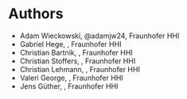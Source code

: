 # Authors

* Adam Wieckowski, @adamjw24, Fraunhofer HHI
* Gabriel Hege, , Fraunhofer HHI
* Christian Bartnik, , Fraunhofer HHI
* Christian Stoffers, , Fraunhofer HHI
* Christian Lehmann, , Fraunhofer HHI
* Valeri George, , Fraunhofer HHI
* Jens Güther, , Fraunhofer HHI
